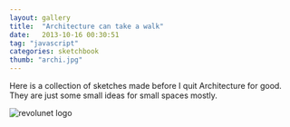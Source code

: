 ```yaml
---
layout: gallery
title:  "Architecture can take a walk"
date:   2013-10-16 00:30:51
tag: "javascript"
categories: sketchbook
thumb: "archi.jpg"
---
```


Here is a collection of sketches made before I quit Architecture for good. They are just some small ideas for small spaces mostly.

![revolunet logo](http://www.revolunet.com/static/parisjs8/img/logo-revolunet-carre.jpg "revolunet logo")